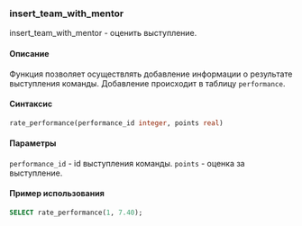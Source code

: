 ### insert_team_with_mentor

insert_team_with_mentor - оценить выступление.

#### Описание
Функция позволяет осуществлять добавление информации о результате выступления команды.
Добавление происходит в таблицу `performance`.
#### Синтаксис

```SQL 
rate_performance(performance_id integer, points real)
```

#### Параметры
`performance_id` - id выступления команды.
`points` - оценка за выступление.

#### Пример использования

```SQL
SELECT rate_performance(1, 7.40);
```